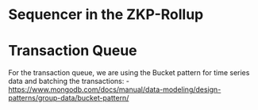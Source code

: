 # Sequencer in the ZKP-Rollup

# Transaction Queue

For the transaction queue, we are using the Bucket pattern for time series data and batching the transactions: - https://www.mongodb.com/docs/manual/data-modeling/design-patterns/group-data/bucket-pattern/
